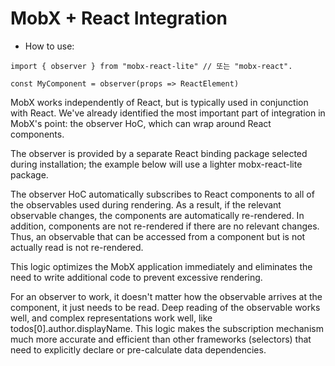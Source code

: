 # MobX + React Integration


- How to use:

```
import { observer } from "mobx-react-lite" // 또는 "mobx-react".

const MyComponent = observer(props => ReactElement)
```

MobX works independently of React, but is typically used in conjunction with React. We've already identified the most important part of integration in MobX's point: the observer HoC, which can wrap around React components.

The observer is provided by a separate React binding package selected during installation; the example below will use a lighter mobx-react-lite package.




The observer HoC automatically subscribes to React components to all of the observables used during rendering. As a result, if the relevant observable changes, the components are automatically re-rendered. In addition, components are not re-rendered if there are no relevant changes. Thus, an observable that can be accessed from a component but is not actually read is not re-rendered.

This logic optimizes the MobX application immediately and eliminates the need to write additional code to prevent excessive rendering.

For an observer to work, it doesn't matter how the observable arrives at the component, it just needs to be read. Deep reading of the observable works well, and complex representations work well, like todos[0].author.displayName. This logic makes the subscription mechanism much more accurate and efficient than other frameworks (selectors) that need to explicitly declare or pre-calculate data dependencies.